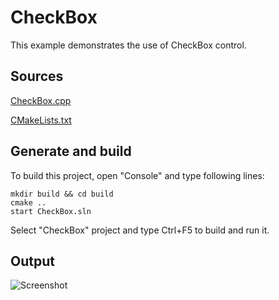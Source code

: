 # CheckBox

This example demonstrates the use of CheckBox control.

## Sources

[CheckBox.cpp](CheckBox.cpp)

[CMakeLists.txt](CMakeLists.txt)

## Generate and build

To build this project, open "Console" and type following lines:

``` shell
mkdir build && cd build
cmake .. 
start CheckBox.sln
```

Select "CheckBox" project and type Ctrl+F5 to build and run it.

## Output

![Screenshot](../../../docs/Pictures/CheckBox.png)
